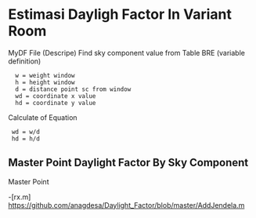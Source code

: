 
# Estimasi Dayligh Factor In Variant Room

MyDF File (Descripe)
Find sky component value from Table BRE (variable definition)

      w = weight window
      h = height window
      d = distance point sc from window
      wd = coordinate x value
      hd = coordinate y value

Calculate of Equation
     
     wd = w/d    
     hd = h/d   
## Master Point Daylight Factor By Sky Component

Master Point

-[rx.m] https://github.com/anagdesa/Daylight_Factor/blob/master/AddJendela.m
